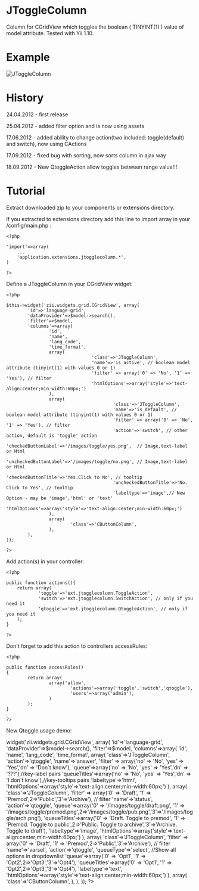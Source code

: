 JToggleColumn
====
Column for CGridView which toggles the boolean ( TINYINT(1) ) value of model attribute. Tested with Yii 1.10.

Example
====
![JToggleColumn](https://bitbucket.org/johonunu/jtogglecolumn/raw/6220c9674443/example.png)

History
====
24.04.2012 - first release

25.04.2012 - added filter option and is now using assets

17.06.2012 - added ability to change action(two included: toggle(default) and switch), now using CActions

17.09.2012 - fixed bug with sorting, now sorts column in ajax way

18.09.2012 - New QtoggleAction allow toggles between range value!!!

Tutorial
====
Extract downloaded zip to your components or extensions directory.

If you extracted to extensions directory add this line to import array in your /config/main.php :

    <?php
 
    'import'=>array(
        ...
        'application.extensions.jtogglecolumn.*', 
    )
    
    ?>

Define a JToggleColumn in your CGridView widget:

    <?php 
    
    $this->widget('zii.widgets.grid.CGridView', array(
            'id'=>'language-grid',
            'dataProvider'=>$model->search(),
            'filter'=>$model,
            'columns'=>array(
                    'id',
                    'name',
                    'lang_code',
                    'time_format',
                    array(
                                    'class'=>'JToggleColumn',
                                    'name'=>'is_active', // boolean model attribute (tinyint(1) with values 0 or 1)
                                    'filter' => array('0' => 'No', '1' => 'Yes'), // filter
                                    'htmlOptions'=>array('style'=>'text-align:center;min-width:60px;')
                    ),
                    array(
                                            'class'=>'JToggleColumn',
                                            'name'=>'is_default', // boolean model attribute (tinyint(1) with values 0 or 1)
                                            'filter' => array('0' => 'No', '1' => 'Yes'), // filter
                                            'action'=>'switch', // other action, default is 'toggle' action
                                            'checkedButtonLabel'=>'/images/toggle/yes.png',  // Image,text-label or Html
                                            'uncheckedButtonLabel'=>'/images/toggle/no.png', // Image,text-label or Html
                                            'checkedButtonTitle'=>'Yes.Click to No', // tooltip
                                            'uncheckedButtonTitle'=>'No. Click to Yes', // tooltip
                                            'labeltype'=>'image',// New Option - may be 'image','html' or 'text'
                                            'htmlOptions'=>array('style'=>'text-align:center;min-width:60px;')
                    ),
                    array(
                            'class'=>'CButtonColumn',
                    ),
            ),
    )); 

    ?>
 
Add action(s) in your controller:

    <?php
    
    public function actions(){
        return array(
                'toggle'=>'ext.jtogglecolumn.ToggleAction',
                'switch'=>'ext.jtogglecolumn.SwitchAction', // only if you need it
                'qtoggle'=>'ext.jtogglecolumn.QtoggleAction', // only if you need it
        );
    }
    
    ?>

Don't forget to add this action to controllers accessRules:

    <?php

    public function accessRules()
    {
            return array(
                    array('allow',
                            'actions'=>array('toggle','switch','qtoggle'),
                            'users'=>array('admin'),
                    )
            );
    }

    ?>

New Qtoggle usage demo:

 <?php

    $this->widget('zii.widgets.grid.CGridView', array(
            'id'=>'language-grid',
            'dataProvider'=>$model->search(),
            'filter'=>$model,
            'columns'=>array(
                    'id',
                    'name',
                    'lang_code',
                    'time_format',
                    array(
                                    'class'=>'JToggleColumn',
                                    'action'=>'qtoggle',
                                    'name'=>'answer',
                                    'filter' => array('no' => 'No', 'yes' => 'Yes','dn' => 'Don`t know'),
                                    'queue'=>array('no' => '<span class="green">No</span>', 'yes' => '<span class="red">Yes</span>','dn' => '<span class="gray">???</span>'),//key-label pairs
                                    'queueTitles'=>array('no' => 'No', 'yes' => 'Yes','dn' => 'I don`t know'),//key-tooltips pairs
                                    'labeltype'=>'html',
                                    'htmlOptions'=>array('style'=>'text-align:center;min-width:60px;')
                    ),
                    array(
                                            'class'=>'JToggleColumn',
                                            'filter' => array('0' => 'Draft', '1' => 'Premod',2=>'Public','3'=>'Archive'), // filter
                                            'name'=>'status',
                                            'action'=>'qtoggle',
                                            'queue'=>array('0' => '/images/toggle/draft.png', '1' => '/images/toggle/premod.png',2=>'/images/toggle/pub.png','3'=>'/images/toggle/arch.png'),
                                            'queueTitles'=>array('0' => 'Draft. Toggle to premod', '1' => 'Premod. Toggle to public',2=>'Public. Toggle to archive','3'=>'Archive. Toggle to draft'),
                                            'labeltype'=>'image',
                                            'htmlOptions'=>array('style'=>'text-align:center;min-width:60px;')
                    ),
                    array(
                                                                'class'=>'JToggleColumn',
                                                                'filter' => array('0' => 'Draft', '1' => 'Premod',2=>'Public','3'=>'Archive'), // filter
                                                                'name'=>'varsel',
                                                                'action'=>'qtoggle',
                                                                'queueType'=>'select',  //Show all options in dropdownlist
                                                                'queue'=>array('0' => 'Opt1', '1' => 'Opt2',2=>'Opt3','3'=>'Opt4'),
                                                                'queueTitles'=>array('0' => 'Opt1', '1' => 'Opt2',2=>'Opt3','3'=>'Opt4'),
                                                                'labeltype'=>'text',
                                                                'htmlOptions'=>array('style'=>'text-align:center;min-width:60px;')
                                        ),
                    array(
                            'class'=>'CButtonColumn',
                    ),
            ),
    ));

    ?>